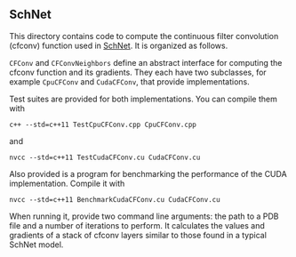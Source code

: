 ## SchNet

This directory contains code to compute the continuous filter convolution (cfconv)
function used in [SchNet](https://aip.scitation.org/doi/10.1063/1.5019779).  It is
organized as follows.

`CFConv` and `CFConvNeighbors` define an abstract interface for computing the
cfconv function and its gradients.  They each have two subclasses, for example
`CpuCFConv` and `CudaCFConv`, that provide implementations.

Test suites are provided for both implementations.  You can compile them with

```
c++ --std=c++11 TestCpuCFConv.cpp CpuCFConv.cpp
```

and

```
nvcc --std=c++11 TestCudaCFConv.cu CudaCFConv.cu
```

Also provided is a program for benchmarking the performance of the CUDA implementation.
Compile it with

```
nvcc --std=c++11 BenchmarkCudaCFConv.cu CudaCFConv.cu
```

When running it, provide two command line arguments: the path to a PDB file and
a number of iterations to perform.  It calculates the values and gradients of a
stack of cfconv layers similar to those found in a typical SchNet model.
